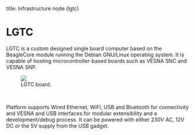 title: Infrastructure node (lgtc)

<!-- vim: linebreak filetype=markdown expandtab ts=4 sw=4
-->

# LGTC

LGTC is a custom designed single board computer based on the BeagleCore module running the Debian GNU/Linux operating system. It is capable of hosting microcontroller-based boards such as VESNA SNC and VESNA SNP.

<figure>
    <img src="img/hw/lgtc/lgtc.jpg">
    <figcaption>LGTC board.</figcaption>
</figure>
<br>

Platform supports Wired Ethernet, WiFI, USB and Bluetooth for connectivity and VESNA and USB interfaces for modular extensibility and a development/debug process. It can be powered with either 230V AC, 12V DC or the 5V supply from the USB gadget.

<!-- TODO add more description here ... I can't find any :) -->
<!-- Maybe add link to sna-lgtc-support on gitHub?: https://github.com/sensorlab/sna-lgtc-support -->
